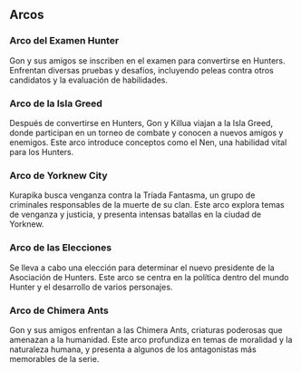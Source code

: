 ## Arcos ##

### **Arco del Examen Hunter** ###
Gon y sus amigos se inscriben en el examen para convertirse en Hunters. Enfrentan diversas pruebas y desafíos, incluyendo peleas contra otros candidatos y la evaluación de habilidades.

### **Arco de la Isla Greed** ###
Después de convertirse en Hunters, Gon y Killua viajan a la Isla Greed, donde participan en un torneo de combate y conocen a nuevos amigos y enemigos. Este arco introduce conceptos como el Nen, una habilidad vital para los Hunters.

### **Arco de Yorknew City** ###
Kurapika busca venganza contra la Tríada Fantasma, un grupo de criminales responsables de la muerte de su clan. Este arco explora temas de venganza y justicia, y presenta intensas batallas en la ciudad de Yorknew.

### **Arco de las Elecciones** ###
Se lleva a cabo una elección para determinar el nuevo presidente de la Asociación de Hunters. Este arco se centra en la política dentro del mundo Hunter y el desarrollo de varios personajes.

### **Arco de Chimera Ants** ### 
Gon y sus amigos enfrentan a las Chimera Ants, criaturas poderosas que amenazan a la humanidad. Este arco profundiza en temas de moralidad y la naturaleza humana, y presenta a algunos de los antagonistas más memorables de la serie.
